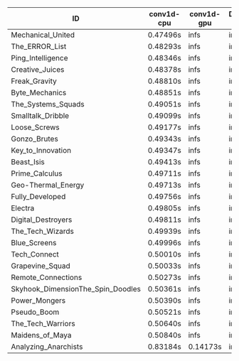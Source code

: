 |ID|conv1d-cpu|conv1d-gpu|DWSPConv2D-gpu|gemm-gpu|avg|
|-|-|-|-|-|-|
|Mechanical_United|0.47496s|infs|infs|4.74559s|infs|
|The_ERROR_List|0.48293s|infs|infs|4.74042s|infs|
|Ping_Intelligence|0.48346s|infs|infs|4.72249s|infs|
|Creative_Juices|0.48378s|infs|infs|4.74359s|infs|
|Freak_Gravity|0.48810s|infs|infs|4.75327s|infs|
|Byte_Mechanics|0.48851s|infs|infs|4.73528s|infs|
|The_Systems_Squads|0.49051s|infs|infs|4.73269s|infs|
|Smalltalk_Dribble|0.49099s|infs|infs|4.69354s|infs|
|Loose_Screws|0.49177s|infs|infs|4.75144s|infs|
|Gonzo_Brutes|0.49343s|infs|infs|4.71198s|infs|
|Key_to_Innovation|0.49347s|infs|infs|4.71415s|infs|
|Beast_Isis|0.49413s|infs|infs|4.73684s|infs|
|Prime_Calculus|0.49711s|infs|infs|4.75174s|infs|
|Geo-Thermal_Energy|0.49713s|infs|infs|4.75171s|infs|
|Fully_Developed|0.49756s|infs|infs|4.74453s|infs|
|Electra|0.49805s|infs|infs|4.72635s|infs|
|Digital_Destroyers|0.49811s|infs|infs|4.70983s|infs|
|The_Tech_Wizards|0.49939s|infs|infs|4.73643s|infs|
|Blue_Screens|0.49996s|infs|infs|4.73323s|infs|
|Tech_Connect|0.50010s|infs|infs|4.74812s|infs|
|Grapevine_Squad|0.50033s|infs|infs|4.75129s|infs|
|Remote_Connections|0.50273s|infs|infs|4.74909s|infs|
|Skyhook_DimensionThe_Spin_Doodles|0.50361s|infs|infs|4.72677s|infs|
|Power_Mongers|0.50390s|infs|infs|4.71963s|infs|
|Pseudo_Boom|0.50521s|infs|infs|4.72987s|infs|
|The_Tech_Warriors|0.50640s|infs|infs|4.74834s|infs|
|Maidens_of_Maya|0.50840s|infs|infs|4.74218s|infs|
|Analyzing_Anarchists|0.83184s|0.14173s|infs|4.74107s|infs|

